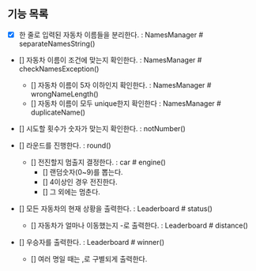 ## 기능 목록

- [x] 한 줄로 입력된 자동차 이름들을 분리한다. : NamesManager # separateNamesString()

- [] 자동차 이름이 조건에 맞는지 확인한다. : NamesManager # checkNamesException()
  - [] 자동차 이름이 5자 이하인지 확인한다. : NamesManager # wrongNameLength()
  - [] 자동차 이름이 모두 unique한지 확인한다 : NamesManager # duplicateName()

- [] 시도할 횟수가 숫자가 맞는지 확인한다. : notNumber()

- [] 라운드를 진행한다. : round()
  - [] 전진할지 멈출지 결정한다. : car # engine()
    - [] 랜덤숫자(0~9)를 뽑는다.
    - [] 4이상인 경우 전진한다.
    - [] 그 외에는 멈춘다.

- [] 모든 자동차의 현재 상황을 출력한다. : Leaderboard # status()
  - [] 자동차가 얼마나 이동했는지 -로 출력한다. : Leaderboard # distance()

- [] 우승자를 출력한다. : Leaderboard # winner()
  - [] 여러 명일 때는 ,로 구별되게 출력한다.